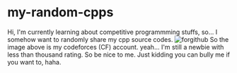 # my-random-cpps
Hi, I'm currently learning about competitive programmming stuffs, so... I somehow want to randomly share my cpp source codes.
![forgithub](https://user-images.githubusercontent.com/69183873/123513672-82b29400-d6b8-11eb-925f-cdf4d6fa042f.png)
So the image above is my codeforces (CF) account. yeah... I'm still a newbie with less than thousand rating. 
So be nice to me. Just kidding you can bully me if you want to, haha.
